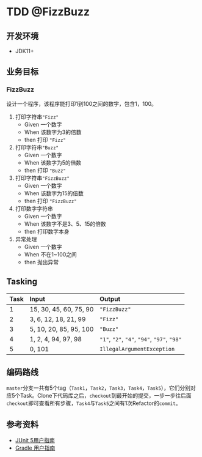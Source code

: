 # TDD @FizzBuzz

## 开发环境
 - JDK11+
 
## 业务目标

### FizzBuzz
设计一个程序，该程序能打印1到100之间的数字，包含1，100。

1. 打印字符串`"Fizz"`
	- Given 一个数字
	- When 该数字为3的倍数
	- then 打印 `"Fizz"`
2. 打印字符串`"Buzz"`
	- Given 一个数字
	- When 该数字为5的倍数
	- then 打印 `"Buzz"`
3. 打印字符串`"FizzBuzz"`
	- Given 一个数字
	- When 该数字为15的倍数
	- then 打印 `"FizzBuzz"`
4. 打印数字字符串
	- Given 一个数字
	- When 该数字不是3、5、15的倍数
	- then 打印数字本身
5. 异常处理
	- Given 一个数字
	- When 不在1~100之间
	- then 抛出异常

## Tasking

| Task | Input | Output |
|:---|:---|:---|
| 1 | 15, 30, 45, 60, 75, 90 |  `"FizzBuzz"` |
| 2 | 3, 6, 12, 18, 21, 99 |  `"Fizz"` |
| 3 | 5, 10, 20, 85, 95, 100 |  `"Buzz"` |
| 4 | 1, 2, 4, 94, 97, 98 |  `"1"`, `"2"`, `"4"`, `"94"`, `"97"`, `"98"` |
| 5 | 0, 101 |  `IllegalArgumentException` |


## 编码路线
`master`分支一共有5个tag（`Task1`，`Task2`，`Task3`，`Task4`，`Task5`），它们分别对应5个Task。Clone下代码库之后，`checkout`到最开始的提交，一步一步往后面`checkout`即可查看所有步骤，`Task4`与`Task5`之间有1次Refactor的`commit`。


## 参考资料
- [JUnit 5用户指南](https://gitee.com/liushide/junit5_cn_doc/blob/master/junit5UserGuide_zh_cn.md#https://gitee.com/link?target=https%3A%2F%2Fgithub.com%2Fjunit-team%2Fjunit5-samples%2Ftree%2Fr5.0.2%2Fjunit5-gradle-consumer)
- [Gradle 用户指南](https://docs.gradle.org/current/userguide/userguide.html)